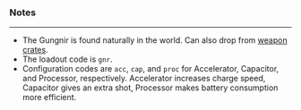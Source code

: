 ### Notes
---
- The Gungnir is found naturally in the world. Can also drop from [weapon crates](https://gitlab.com/accensi/hd-addons/weapon-crate).
- The loadout code is `gnr`.
- Configuration codes are `acc`, `cap`, and `proc` for Accelerator, Capacitor, and Processor, respectively. Accelerator increases charge speed, Capacitor gives an extra shot, Processor makes battery consumption more efficient.